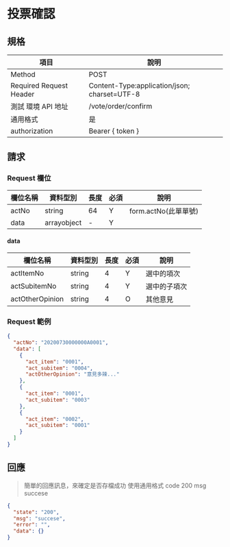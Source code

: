 # 投票確認

## 規格

| 項目                    | 說明                                         |
| ----------------------- | -------------------------------------------- |
| Method                  | POST                                         |
| Required Request Header | Content-Type:application/json; charset=UTF-8 |
| 測試 環境 API 地址      | /vote/order/confirm                          |
| 通用格式                | 是                                           |
| authorization           | Bearer { token }                             |

## 請求

### Request 欄位

| 欄位名稱 | 資料型別    | 長度 | 必須 | 說明                 |
| -------- | ----------- | ---- | ---- | -------------------- |
| actNo    | string      | 64   | Y    | form.actNo(此單單號) |
| data     | arrayobject | -    | Y    |                      |

#### data

| 欄位名稱        | 資料型別 | 長度 | 必須 | 說明         |
| --------------- | -------- | ---- | ---- | ------------ |
| actItemNo       | string   | 4    | Y    | 選中的項次   |
| actSubitemNo    | string   | 4    | Y    | 選中的子項次 |
| actOtherOpinion | string   | 4    | O    | 其他意見     |

### Request 範例

```json
{
  "actNo": "20200730000000A0001",
  "data": [
    {
      "act_item": "0001",
      "act_subitem": "0004",
      "actOtherOpinion": "意見多辣..."
    },
    {
      "act_item": "0001",
      "act_subitem": "0003"
    },
    {
      "act_item": "0002",
      "act_subitem": "0001"
    }
  ]
}
```

## 回應

> 簡單的回應訊息，來確定是否存檔成功
> 使用通用格式 code 200 msg succese

```json
{
  "state": "200",
  "msg": "succese",
  "error": "",
  "data": {}
}
```
